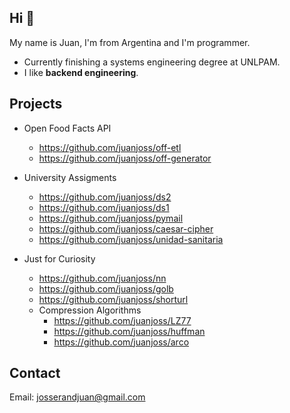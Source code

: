## Hi 👋

My name is Juan, I'm from Argentina and I'm programmer.

* Currently finishing a systems engineering degree at UNLPAM.
* I like **backend engineering**.

## Projects

* Open Food Facts API
  - https://github.com/juanjoss/off-etl
  - https://github.com/juanjoss/off-generator
 
* University Assigments
  - https://github.com/juanjoss/ds2
  - https://github.com/juanjoss/ds1
  - https://github.com/juanjoss/pymail
  - https://github.com/juanjoss/caesar-cipher
  - https://github.com/juanjoss/unidad-sanitaria

* Just for Curiosity
  - https://github.com/juanjoss/nn
  - https://github.com/juanjoss/golb
  - https://github.com/juanjoss/shorturl
  - Compression Algorithms
    - https://github.com/juanjoss/LZ77
    - https://github.com/juanjoss/huffman
    - https://github.com/juanjoss/arco

## Contact

Email: josserandjuan@gmail.com
<!-- Website: in progress... -->
